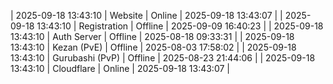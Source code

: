 | 2025-09-18 13:43:10 | Website | Online | 2025-09-18 13:43:07 |
| 2025-09-18 13:43:10 | Registration | Offline | 2025-09-09 16:40:23 |
| 2025-09-18 13:43:10 | Auth Server | Offline | 2025-08-18 09:33:31 |
| 2025-09-18 13:43:10 | Kezan (PvE) | Offline | 2025-08-03 17:58:02 |
| 2025-09-18 13:43:10 | Gurubashi (PvP) | Offline | 2025-08-23 21:44:06 |
| 2025-09-18 13:43:10 | Cloudflare | Online | 2025-09-18 13:43:07 |
